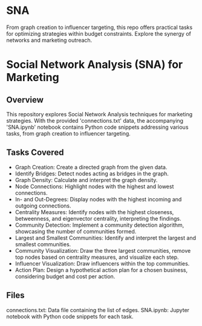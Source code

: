# SNA
From graph creation to influencer targeting, this repo offers practical tasks for optimizing strategies within budget constraints. Explore the synergy of networks and marketing outreach.

# Social Network Analysis (SNA) for Marketing
## Overview
This repository explores Social Network Analysis techniques for marketing strategies. With the provided 'connections.txt' data, the accompanying 'SNA.ipynb' notebook contains Python code snippets addressing various tasks, from graph creation to influencer targeting.

## Tasks Covered
- Graph Creation: Create a directed graph from the given data.
- Identify Bridges: Detect nodes acting as bridges in the graph.
- Graph Density: Calculate and interpret the graph density.
- Node Connections: Highlight nodes with the highest and lowest connections.
- In- and Out-Degrees: Display nodes with the highest incoming and outgoing connections.
- Centrality Measures: Identify nodes with the highest closeness, betweenness, and eigenvector centrality, interpreting the findings.
- Community Detection: Implement a community detection algorithm, showcasing the number of communities formed.
- Largest and Smallest Communities: Identify and interpret the largest and smallest communities.
- Community Visualization: Draw the three largest communities, remove top nodes based on centrality measures, and visualize each step.
- Influencer Visualization: Draw influencers within the top communities.
- Action Plan: Design a hypothetical action plan for a chosen business, considering budget and cost per action.

## Files
connections.txt: Data file containing the list of edges.
SNA.ipynb: Jupyter notebook with Python code snippets for each task.